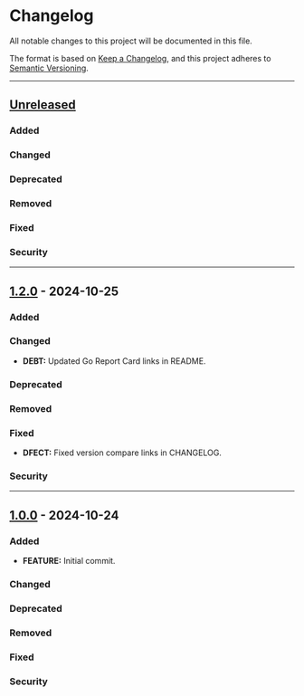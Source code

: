 # Changelog
All notable changes to this project will be documented in this file.

The format is based on [Keep a Changelog](https://keepachangelog.com/en/1.0.0/),
and this project adheres to [Semantic Versioning](https://semver.org/spec/v2.0.0.html).

---
## [Unreleased]

### Added
### Changed
### Deprecated
### Removed
### Fixed
### Security

---
## [1.2.0] - 2024-10-25

### Added
### Changed
- **DEBT:** Updated Go Report Card links in README. 
### Deprecated
### Removed
### Fixed
- **DFECT:** Fixed version compare links in CHANGELOG.
### Security

---
## [1.0.0] - 2024-10-24

### Added
- **FEATURE:** Initial commit.
### Changed
### Deprecated
### Removed
### Fixed
### Security

[Unreleased]: https://github.com/scriptures-social/platform/compare/v0.2.0...HEAD
[1.2.0]: https://github.com/sixafter/nanoid/compare/v1.0.0...v1.2.0
[1.0.0]: https://github.com/sixafter/nanoid/compare/a6a1eb74b61e518fd0216a17dfe5c9b4c432e6e8...v1.0.0

[MUST]: https://datatracker.ietf.org/doc/html/rfc2119
[MUST NOT]: https://datatracker.ietf.org/doc/html/rfc2119
[SHOULD]: https://datatracker.ietf.org/doc/html/rfc2119
[SHOULD NOT]: https://datatracker.ietf.org/doc/html/rfc2119
[MAY]: https://datatracker.ietf.org/doc/html/rfc2119
[SHALL]: https://datatracker.ietf.org/doc/html/rfc2119
[SHALL NOT]: https://datatracker.ietf.org/doc/html/rfc2119
[REQUIRED]: https://datatracker.ietf.org/doc/html/rfc2119
[RECOMMENDED]: https://datatracker.ietf.org/doc/html/rfc2119
[NOT RECOMMENDED]: https://datatracker.ietf.org/doc/html/rfc2119

